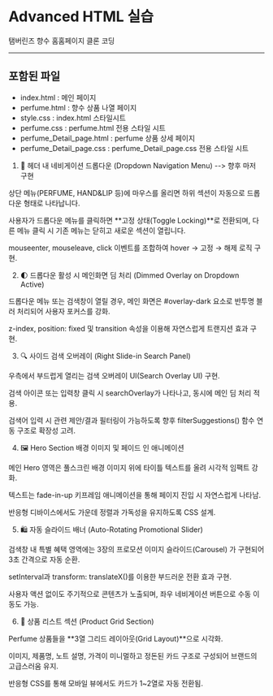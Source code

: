 # Advanced HTML 실습

탬버린즈 향수 홈홈페이지 클론 코딩

---

## 포함된 파일
 - index.html : 메인 페이지
 - perfume.html : 향수 상품 나열 페이지
 - style.css : index.html 스타일시트
 - perfume.css : perfume.html 전용 스타일 시트
 - perfume_Detail_page.html : perfume 상품 상세 페이지
 - perfume_Detail_page.css : perfume_Detail_page.css 전용 스타일 시트

1. 🔽 헤더 내 네비게이션 드롭다운 (Dropdown Navigation Menu) --> 향후 마저 구현

상단 메뉴(PERFUME, HAND&LIP 등)에 마우스를 올리면 하위 섹션이 자동으로 드롭다운 형태로 나타납니다.

사용자가 드롭다운 메뉴를 클릭하면 **고정 상태(Toggle Locking)**로 전환되며, 다른 메뉴 클릭 시 기존 메뉴는 닫히고 새로운 섹션이 열립니다.

mouseenter, mouseleave, click 이벤트를 조합하여 hover → 고정 → 해제 로직 구현.

2. 🌓 드롭다운 활성 시 메인화면 딤 처리 (Dimmed Overlay on Dropdown Active)

드롭다운 메뉴 또는 검색창이 열릴 경우, 메인 화면은 #overlay-dark 요소로 반투명 블러 처리되어 사용자 포커스를 강화.

z-index, position: fixed 및 transition 속성을 이용해 자연스럽게 트랜지션 효과 구현.

3. 🔍 사이드 검색 오버레이 (Right Slide-in Search Panel)

우측에서 부드럽게 열리는 검색 오버레이 UI(Search Overlay UI) 구현.

검색 아이콘 또는 입력창 클릭 시 searchOverlay가 나타나고, 동시에 메인 딤 처리 적용.

검색어 입력 시 관련 제안/결과 필터링이 가능하도록 향후 filterSuggestions() 함수 연동 구조로 확장성 고려.

4. 🖼️ Hero Section 배경 이미지 및 페이드 인 애니메이션

메인 Hero 영역은 풀스크린 배경 이미지 위에 타이틀 텍스트를 올려 시각적 임팩트 강화.

텍스트는 fade-in-up 키프레임 애니메이션을 통해 페이지 진입 시 자연스럽게 나타남.

반응형 디바이스에서도 가운데 정렬과 가독성을 유지하도록 CSS 설계.

5. 🛍️ 자동 슬라이드 배너 (Auto-Rotating Promotional Slider)

검색창 내 특별 혜택 영역에는 3장의 프로모션 이미지 슬라이드(Carousel) 가 구현되어 3초 간격으로 자동 순환.

setInterval과 transform: translateX()를 이용한 부드러운 전환 효과 구현.

사용자 액션 없이도 주기적으로 콘텐츠가 노출되며, 좌우 네비게이션 버튼으로 수동 이동도 가능.

6. 🧴 상품 리스트 섹션 (Product Grid Section)

Perfume 상품들을 **3열 그리드 레이아웃(Grid Layout)**으로 시각화.

이미지, 제품명, 노트 설명, 가격이 미니멀하고 정돈된 카드 구조로 구성되어 브랜드의 고급스러움 유지.

반응형 CSS를 통해 모바일 뷰에서도 카드가 1~2열로 자동 전환됨.

